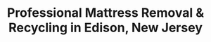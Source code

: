 ---
layout: location.njk
title: "Professional Mattress Removal & Recycling in Edison, New Jersey"
metaDescription: "Expert mattress pickup in Edison, NJ. Over 1 million mattresses recycled nationwide. Serving families and corporate professionals "
permalink: /mattress-removal/new-jersey/newark/edison/
parentMetro: "Newark"
state: "New Jersey"
stateSlug: "new-jersey"
city: "Edison"
citySlug: "edison"
zip: "08837"
latitude: 40.5187
longitude: -74.4121
tier: 3
population: 107588
businessLicense: "NJ-EDS-2025-001"
pricing:
  oneItem: 125
  twoItems: 155
  threeItems: 180
  isPopular: twoItems
serviceArea: "Edison, New Jersey and surrounding Middlesex County communities"
neighborhoods: [
  {
    "name": "Oak Tree Road",
    "zipCodes": ["08820"]
  },
  {
    "name": "Menlo Park Mall Area",
    "zipCodes": ["08837"]
  },
  {
    "name": "Route 1 Corridor",
    "zipCodes": ["08837"]
  },
  {
    "name": "Clara Barton",
    "zipCodes": ["08837"]
  },
  {
    "name": "Lindeneau",
    "zipCodes": ["08820"]
  },
  {
    "name": "New Dover",
    "zipCodes": ["08820"]
  },
  {
    "name": "Stephenville",
    "zipCodes": ["08820"]
  },
  {
    "name": "Sand Hills",
    "zipCodes": ["08817"]
  },
  {
    "name": "Bonhamtown",
    "zipCodes": ["08837"]
  },
  {
    "name": "Plainfield Avenue",
    "zipCodes": ["08817"]
  },
  {
    "name": "Papaianni Park",
    "zipCodes": ["08817"]
  },
  {
    "name": "Silver Lake",
    "zipCodes": ["08817"]
  },
  {
    "name": "Woodbrook",
    "zipCodes": ["08837"]
  },
  {
    "name": "Nixon Park",
    "zipCodes": ["08837"]
  },
  {
    "name": "Middlesex County College Area",
    "zipCodes": ["08818"]
  }
]
zipCodes: [
  "08817",
  "08818",
  "08820",
  "08837"
]
recyclingPartners: [
  "Waste Management of New Jersey",
  "Middlesex County Environmental Services",
  "Garden State Recycling Network",
  "Central Jersey Processing Cooperative"
]
nearbyCities: [
  {
    "name": "Newark",
    "slug": "newark",
    "distance": 18,
    "isSuburb": false
  },
  {
    "name": "Elizabeth",
    "slug": "elizabeth",
    "distance": 12,
    "isSuburb": true
  },
  {
    "name": "Woodbridge",
    "slug": "woodbridge",
    "distance": 8,
    "isSuburb": true
  },
  {
    "name": "East Orange",
    "slug": "east-orange",
    "distance": 15,
    "isSuburb": true
  }
]
reviews:
  count: 412
  featured:
    - text: "Three kids, two jobs, zero time to deal with furniture removal. Called them Wednesday, mattresses were gone Friday morning. Didn't even need to be home - they coordinated everything with our neighbors."
      author: "Sarah & Mike Rodriguez"
      neighborhood: "Clara Barton"
    - text: "Johnson & Johnson transferred me here from Texas. Needed pickup coordination with the corporate moving schedule. Seamless process, great communication throughout."
      author: "David Chen"
      neighborhood: "Route 1 Corridor"
    - text: "Managing apartment complexes means constant turnover. This team gets it done without drama - fair pricing, reliable timing, handles the access logistics I don't have bandwidth for."
      author: "Tony M."
      neighborhood: "Bonhamtown"
faqs:
  - question: "How does eco-friendly mattress recycling work in Edison?"
    answer: "Our nationwide network has recycled over 1 million mattresses sustainably. Edison mattress components become construction steel, carpet padding foam, and insulation fabric - supporting New Jersey's environmental goals and Middlesex County's commitment to responsible waste management."
  - question: "Do you serve all Edison neighborhoods and commercial areas?"
    answer: "Complete coverage throughout Edison. Oak Tree Road commercial district, Route 1 business corridor, Menlo Park Mall area, and residential neighborhoods - we serve every family and business with professional expertise."
  - question: "Can you coordinate with corporate relocations and family schedules?"
    answer: "Absolutely. We understand Edison's unique needs - corporate employees relocating for tech jobs, busy families with packed schedules, and the logistics of serving both residential and business communities."
  - question: "What makes your service different from standard Edison waste collection?"
    answer: "While municipal services handle regular waste, our specialized mattress recycling prevents landfill disposal through certified facilities. We provide reliable recycling that Edison's professional community and environmentally conscious families appreciate."
  - question: "Can you handle Edison's varied housing types and access needs?"
    answer: "Yes. Our teams are experienced with Edison's housing variety - single-family homes, townhouse complexes, high-rise apartments, and corporate housing. We understand the access requirements across different community areas."
  - question: "What's included in your $125 Edison service?"
    answer: "Complete service package: residential and commercial pickup, certified facility transportation. No hidden fees for complex access, weekend coordination, or community service requirements."
  - question: "How quickly can you schedule pickup in Edison?"
    answer: "Same-day availability throughout Edison. We coordinate with family schedules, corporate relocation timelines, and the busy pace that drives New Jersey's major business community."
  - question: "Do you work with Edison's corporate and residential property managers?"
    answer: "Yes, we provide reliable service for both residential property managers and corporate facilities requiring consistent, professional mattress removal across Edison's business and residential communities."

pageContent:
  heroDescription: "Fast mattress removal in Edison with guaranteed recycling. From Oak Tree Road to Route 1 corridor, we handle the logistics so you don't have to."
  aboutService: "Expert mattress removal designed for Edison's unique community. We collect your old mattresses and guarantee they're processed through our certified network - the same proven system that has diverted over 1 million mattresses from landfills nationwide. Our mattress pickup service understands Edison's character as a major New Jersey business hub. Corporate professionals working for tech companies along Route 1 need reliable service that accommodates demanding work schedules and relocation timelines. Families throughout Oak Tree Road and surrounding neighborhoods require flexible service that respects busy household schedules and community needs. Property managers overseeing Edison's varied housing stock - from single-family homes to high-rise apartments - need teams that understand complex logistics and tenant requirements. Our crews handle Edison's specific challenges - navigating busy commercial corridors during peak hours, coordinating with corporate housing facilities, managing access across different housing types, and serving a community with major employers like Johnson & Johnson. Every Edison mattress we collect gets professionally transported to certified recycling facilities where 90% of materials become new products - steel springs support regional construction, foam becomes carpet padding, fabric transforms into insulation. Whether you're a tech professional relocating for a corporate opportunity, a growing family upgrading housing, or a longtime Edison resident moving within Middlesex County, our service delivers the reliability that this business-focused community expects."
  serviceAreasIntro: "Edison's complete community receives our professional mattress removal service:"
  regulationsCompliance: "Edison residents benefit from comprehensive municipal waste services through Middlesex County's Environmental Services and various private waste management companies. New Jersey's regulatory framework includes mandatory recycling initiatives but lacks the comprehensive mattress stewardship systems operating in states like California or Connecticut. This creates opportunities for responsible residents and organizations to choose certified recycling over standard disposal. Our service provides reliable recycling that Edison's corporate employers, property management firms, and environmentally conscious families appreciate when needed for compliance reporting. For Edison's role as a major business hub, this means mattress recycling that meets the same standards professionals expect from corporate environmental initiatives. Major area employers - Johnson & Johnson, Robert Wood Johnson University Hospital, and Route 1 corridor businesses - value reliable environmental practices. With 107,000+ residents in this major New Jersey business center, professional mattress recycling supports both Edison's environmental leadership and the state's broader commitment to responsible stewardship."
  environmentalImpact: "Edison mattresses enter our nationwide recycling network that has diverted over 1 million units from landfills, creating measurable impact in this major New Jersey business hub. Each processed mattress yields approximately 75 pounds of steel springs for regional construction projects, 15 pounds of foam converted to carpet padding by tri-state manufacturers, plus textile components transformed into insulation. This circular economy supports Edison's role as a major business center while providing the reliability that corporate facilities, property management companies, and families need for environmental responsibility. Partnerships with certified New Jersey processing facilities keep economic benefits in-state, supporting jobs at regional centers while reducing transportation impact. For Edison specifically, this means every pickup contributes to both the community's waste reduction goals and the broader Middlesex County environmental mission. Corporate professionals and families relocating to Edison particularly appreciate this reliable environmental approach when demonstrating responsibility in their new community."
  howItWorksScheduling: "Flexible scheduling accommodates Edison's unique rhythms - corporate relocation schedules, diverse family cultural considerations, property management needs, and the business community demands that drive New Jersey's most culturally diverse municipality."
  howItWorksService: "Experienced teams navigate Edison's specialized requirements - corporate facility coordination, diverse residential access needs, commercial corridor logistics, and the culturally aware service standards essential for America's most diverse community."
  howItWorksDisposal: "Your Edison mattress enters our certified recycling network where 90%+ becomes new products through New Jersey facilities - complete material accountability supporting both the community's environmental standards and Middlesex County's commitment to sustainable business practices."
  sidebarStats:
    mattressesRemoved: "8,947"
    nationwideRecycled: "1,000,000+"
---